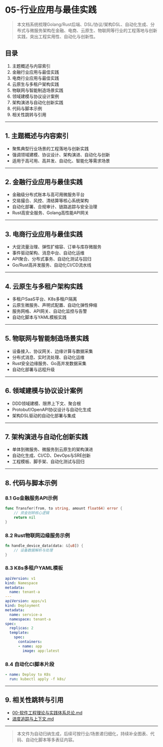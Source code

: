 # 05-行业应用与最佳实践

> 本文档系统梳理Golang/Rust后端、DSL/协议/架构DSL、自动化生成、分布式与微服务架构在金融、电商、云原生、物联网等行业的工程落地与创新实践，突出工程实用性、自动化与创新性。

## 目录

1. 主题概述与内容索引
2. 金融行业应用与最佳实践
3. 电商行业应用与最佳实践
4. 云原生与多租户架构实践
5. 物联网与智能制造场景实践
6. 领域建模与协议设计案例
7. 架构演进与自动化创新实践
8. 代码与脚本示例
9. 相关性跳转与引用

---

## 1. 主题概述与内容索引

- 聚焦典型行业场景的工程落地与创新实践
- 强调领域建模、协议设计、架构演进、自动化与创新
- 适用于高可用、高并发、自动化、智能化等需求场景

---

## 2. 金融行业应用与最佳实践

- 金融级分布式账本与高可用微服务平台
- 交易撮合、风控、清结算等核心系统架构
- 自动化部署、合规审计、链路追踪与安全治理
- Rust高安全服务、Golang高性能API网关

---

## 3. 电商行业应用与最佳实践

- 大促流量治理、弹性扩缩容、订单与库存微服务
- 事件驱动架构、消息中台、自动化运维
- API聚合、分布式事务、自动化测试与回归
- Go/Rust高并发服务、自动化CI/CD流水线

---

## 4. 云原生与多租户架构实践

- 多租户SaaS平台、K8s多租户隔离
- 云原生微服务、声明式配置、自动化弹性伸缩
- 服务网格、API网关、自动化监控与告警
- 自动化脚本与YAML模板实践

---

## 5. 物联网与智能制造场景实践

- 设备接入、协议网关、边缘计算与数据采集
- 分布式消息、实时流处理、自动化运维
- Rust安全边缘服务、Go高并发数据采集
- 自动化部署与远程升级

---

## 6. 领域建模与协议设计案例

- DDD领域建模、限界上下文、聚合根
- Protobuf/OpenAPI协议设计与自动化生成
- 架构DSL驱动的自动化部署与集成

---

## 7. 架构演进与自动化创新实践

- 单体到微服务、微服务到云原生的架构演进
- 自动化生成、CI/CD、DevOps与SRE创新
- 工程模板、脚手架、自动化测试与回归

---

## 8. 代码与脚本示例

### 8.1 Go金融服务API示例

```go
func Transfer(from, to string, amount float64) error {
    // 资金划转核心逻辑
    return nil
}
```

### 8.2 Rust物联网边缘服务示例

```rust
fn handle_device_data(data: &[u8]) {
    // 设备数据解析与处理
}
```

### 8.3 K8s多租户YAML模板

```yaml
apiVersion: v1
kind: Namespace
metadata:
  name: tenant-a
---
apiVersion: apps/v1
kind: Deployment
metadata:
  name: service-a
  namespace: tenant-a
spec:
  replicas: 2
  template:
    spec:
      containers:
      - name: app
        image: app:latest
```

### 8.4 自动化CI脚本片段

```yaml
- name: Deploy to K8s
  run: kubectl apply -f k8s/
```

---

## 9. 相关性跳转与引用

- [00-软件工程理论与实践体系总论.md](00-软件工程理论与实践体系总论.md)
- [进度追踪与上下文.md](../进度追踪与上下文.md)

---

> 本文件为自动归纳生成，后续可按行业/场景递归细化，持续补全图表、代码、自动化脚本等多表征内容。
